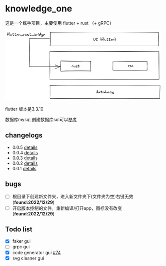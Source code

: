 # knowledge_one

这是一个练手项目，主要使用 flutter + rust （+ gRPC）

![image](./images/intro.png)

flutter 版本是3.3.10

数据库mysql,创建数据库sql可以[参考](./knowledge_one.sql)

## changelogs

* 0.0.5 [details](./changelogs/0_0_5.md)
* 0.0.4 [details](./changelogs/0_0_4.md)
* 0.0.3 [details](./changelogs/0_0_3.md)
* 0.0.2 [details](./changelogs/0_0_2.md)
* 0.0.1 [details](./changelogs/0_0_1.md)

## bugs

- [ ] 根目录下创建新文件夹，进入新文件夹下(文件夹为空)右键无效(**found:2022/12/29**)
- [ ] 开启版本控制的文件，重新编译/打开app，图标没有改变(**found:2022/12/29**)

## Todo list

- [x] faker gui
- [ ] grpc gui
- [x] code generator gui [#74](https://github.com/BertrandBev/code_field/issues/74)
- [x] svg cleaner gui
